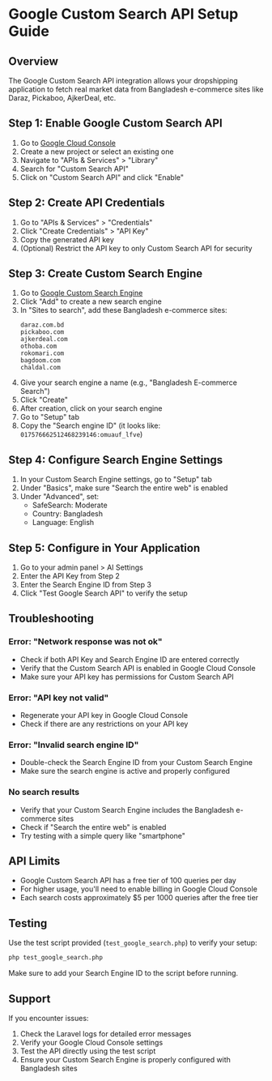 # Google Custom Search API Setup Guide

## Overview
The Google Custom Search API integration allows your dropshipping application to fetch real market data from Bangladesh e-commerce sites like Daraz, Pickaboo, AjkerDeal, etc.

## Step 1: Enable Google Custom Search API

1. Go to [Google Cloud Console](https://console.cloud.google.com/)
2. Create a new project or select an existing one
3. Navigate to "APIs & Services" > "Library"
4. Search for "Custom Search API"
5. Click on "Custom Search API" and click "Enable"

## Step 2: Create API Credentials

1. Go to "APIs & Services" > "Credentials"
2. Click "Create Credentials" > "API Key"
3. Copy the generated API key
4. (Optional) Restrict the API key to only Custom Search API for security

## Step 3: Create Custom Search Engine

1. Go to [Google Custom Search Engine](https://cse.google.com/cse/)
2. Click "Add" to create a new search engine
3. In "Sites to search", add these Bangladesh e-commerce sites:
   ```
   daraz.com.bd
   pickaboo.com
   ajkerdeal.com
   othoba.com
   rokomari.com
   bagdoom.com
   chaldal.com
   ```
4. Give your search engine a name (e.g., "Bangladesh E-commerce Search")
5. Click "Create"
6. After creation, click on your search engine
7. Go to "Setup" tab
8. Copy the "Search engine ID" (it looks like: `017576662512468239146:omuauf_lfve`)

## Step 4: Configure Search Engine Settings

1. In your Custom Search Engine settings, go to "Setup" tab
2. Under "Basics", make sure "Search the entire web" is enabled
3. Under "Advanced", set:
   - SafeSearch: Moderate
   - Country: Bangladesh
   - Language: English

## Step 5: Configure in Your Application

1. Go to your admin panel > AI Settings
2. Enter the API Key from Step 2
3. Enter the Search Engine ID from Step 3
4. Click "Test Google Search API" to verify the setup

## Troubleshooting

### Error: "Network response was not ok"
- Check if both API Key and Search Engine ID are entered correctly
- Verify that the Custom Search API is enabled in Google Cloud Console
- Make sure your API key has permissions for Custom Search API

### Error: "API key not valid"
- Regenerate your API key in Google Cloud Console
- Check if there are any restrictions on your API key

### Error: "Invalid search engine ID"
- Double-check the Search Engine ID from your Custom Search Engine
- Make sure the search engine is active and properly configured

### No search results
- Verify that your Custom Search Engine includes the Bangladesh e-commerce sites
- Check if "Search the entire web" is enabled
- Try testing with a simple query like "smartphone"

## API Limits

- Google Custom Search API has a free tier of 100 queries per day
- For higher usage, you'll need to enable billing in Google Cloud Console
- Each search costs approximately $5 per 1000 queries after the free tier

## Testing

Use the test script provided (`test_google_search.php`) to verify your setup:

```bash
php test_google_search.php
```

Make sure to add your Search Engine ID to the script before running.

## Support

If you encounter issues:
1. Check the Laravel logs for detailed error messages
2. Verify your Google Cloud Console settings
3. Test the API directly using the test script
4. Ensure your Custom Search Engine is properly configured with Bangladesh sites